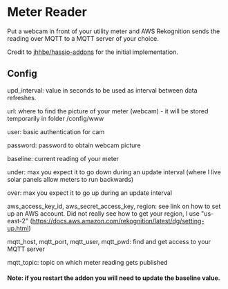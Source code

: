 # Meter Reader

Put a webcam in front of your utility meter and AWS Rekognition sends the reading over MQTT to a MQTT server of your choice.

Credit to [jhhbe/hassio-addons](https://github.com/jhhbe/hassio-addons) for the initial implementation.


## Config

upd_interval: value in seconds to be used as interval between data refreshes.

url: where to find the picture of your meter (webcam) - it will be stored temporarily in folder /config/www

user: basic authentication for cam

password: password to obtain webcam picture

baseline: current reading of your meter

under: max you expect it to go down during an update interval (where I live solar panels allow meters to run backwards)

over: max you expect it to go up during an update interval

aws_access_key_id, aws_secret_access_key, region: see link on how to set up an AWS account. Did not really see how to get your region, I use "us-east-2" (https://docs.aws.amazon.com/rekognition/latest/dg/setting-up.html)

mqtt_host, mqtt_port, mqtt_user, mqtt_pwd: find and get access to your MQTT server

mqtt_topic: topic on which meter reading gets published

#### Note: if you restart the addon you will need to update the baseline value.
